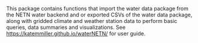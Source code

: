 This package contains functions that import the water data package from the NETN water backend and or exported CSVs of the water data package, along with gridded climate and weather station data to perform basic queries, data summaries and visualizations. See https://katemmiller.github.io/waterNETN/ for user guide.
